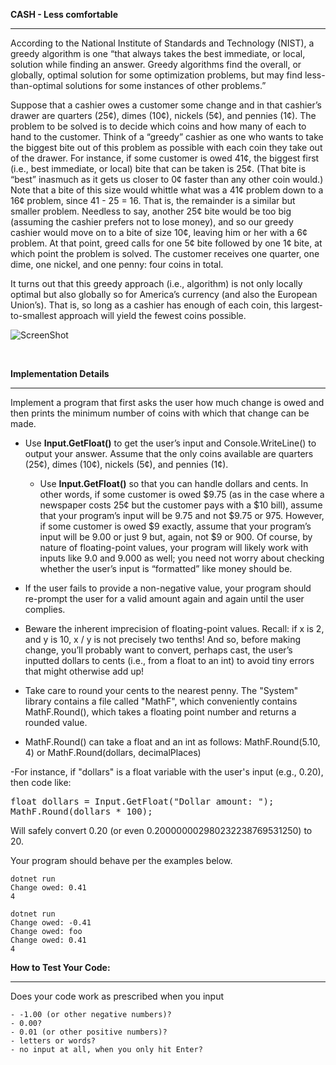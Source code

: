 **CASH - Less comfortable**
<hr>

According to the National Institute of Standards and Technology (NIST), a greedy algorithm is one “that always takes the best immediate, or local, solution while finding an answer. Greedy algorithms find the overall, or globally, optimal solution for some optimization problems, but may find less-than-optimal solutions for some instances of other problems.”

Suppose that a cashier owes a customer some change and in that cashier’s drawer are quarters (25¢), dimes (10¢), nickels (5¢), and pennies (1¢). The problem to be solved is to decide which coins and how many of each to hand to the customer. Think of a “greedy” cashier as one who wants to take the biggest bite out of this problem as possible with each coin they take out of the drawer. For instance, if some customer is owed 41¢, the biggest first (i.e., best immediate, or local) bite that can be taken is 25¢. (That bite is “best” inasmuch as it gets us closer to 0¢ faster than any other coin would.) Note that a bite of this size would whittle what was a 41¢ problem down to a 16¢ problem, since 41 - 25 = 16. That is, the remainder is a similar but smaller problem. Needless to say, another 25¢ bite would be too big (assuming the cashier prefers not to lose money), and so our greedy cashier would move on to a bite of size 10¢, leaving him or her with a 6¢ problem. At that point, greed calls for one 5¢ bite followed by one 1¢ bite, at which point the problem is solved. The customer receives one quarter, one dime, one nickel, and one penny: four coins in total.

It turns out that this greedy approach (i.e., algorithm) is not only locally optimal but also globally so for America’s currency (and also the European Union’s). That is, so long as a cashier has enough of each coin, this largest-to-smallest approach will yield the fewest coins possible. 

![ScreenShot](../../imports/coins.jpg)

<br />

**Implementation Details**

<hr>

Implement a program that first asks the user how much change is owed and then prints the minimum number of coins with which that change can be made.

- Use ****Input.GetFloat()**** to get the user’s input and Console.WriteLine() to output your answer. Assume that the only coins available are quarters (25¢), dimes (10¢), nickels (5¢), and pennies (1¢).

    - Use **Input.GetFloat()** so that you can handle dollars and cents. In other words, if some customer is owed $9.75 (as in the case where a newspaper costs 25¢ but the customer pays with a $10 bill), assume that your program’s input will be 9.75 and not $9.75 or 975. However, if some customer is owed $9 exactly, assume that your program’s input will be 9.00 or just 9 but, again, not $9 or 900. Of course, by nature of floating-point values, your program will likely work with inputs like 9.0 and 9.000 as well; you need not worry about checking whether the user’s input is “formatted” like money should be.

- If the user fails to provide a non-negative value, your program should re-prompt the user for a valid amount again and again until the user complies.

- Beware the inherent imprecision of floating-point values. Recall: if x is 2, and y is 10, x / y is not precisely two tenths! And so, before making change, you’ll probably want to convert, perhaps cast, the user’s inputted dollars to cents (i.e., from a float to an int) to avoid tiny errors that might otherwise add up!

- Take care to round your cents to the nearest penny. The "System" library contains a file called "MathF", which conveniently contains MathF.Round(), which takes a floating point number and returns a rounded value. 

- MathF.Round() can take a float and an int as follows: MathF.Round(5.10, 4) or MathF.Round(dollars, decimalPlaces)

-For instance, if "dollars" is a float variable with the user's input (e.g., 0.20), then code like: 

<pre>float dollars = Input.GetFloat("Dollar amount: ");
MathF.Round(dollars * 100);</pre>

Will safely convert 0.20 (or even 0.200000002980232238769531250) to 20.

Your program should behave per the examples below.


```dotnetcli
dotnet run 
Change owed: 0.41
4
```


```dotnetcli
dotnet run
Change owed: -0.41
Change owed: foo
Change owed: 0.41
4
```


**How to Test Your Code:**
<br />
<hr>
Does your code work as prescribed when you input

    - -1.00 (or other negative numbers)?
    - 0.00?
    - 0.01 (or other positive numbers)?
    - letters or words?
    - no input at all, when you only hit Enter?